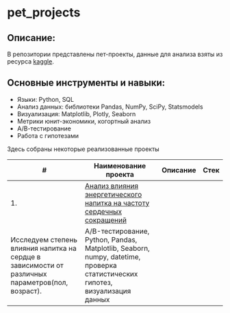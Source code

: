 # pet_projects

## Описание:
В репозитории представлены пет-проекты, данные для анализа взяты из ресурса [kaggle](https://www.kaggle.com/).

## Основные инструменты и навыки:
- Языки: Python, SQL
- Анализ данных: библиотеки Pandas, NumPy, SciPy, Statsmodels
- Визуализация: Matplotlib, Plotly, Seaborn
- Метрики юнит-экономики, когортный анализ
- А/В-тестирование
- Работа с гипотезами


Здесь собраны некоторые реализованные проекты

| #    | Наименование проекта                | Описание                                                     | Стек                                                         |
| ---- | ------------------------------------------------------------ | ------------------------------------------------------------ | ------------------------------------------------------------ |
| 1.   |[Анализ влияния энергетического напитка на частоту сердечных сокращений](https://github.com/kkamus/pet_projects/tree/main/Redbull) | 
Исследуем степень влияния напитка на сердце в зависимости от различных параметров(пол, возраст).| A/B-тестирование, Python, Pandas, Matplotlib, Seaborn, numpy, datetime, проверка статистических гипотез, визуализация данных|

